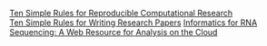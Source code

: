 [Ten Simple Rules for Reproducible Computational Research](http://journals.plos.org/ploscompbiol/article?id=10.1371/journal.pcbi.1003285)  
[Ten Simple Rules for Writing Research Papers](http://journals.plos.org/ploscompbiol/article?id=10.1371/journal.pcbi.1003453)
[Informatics for RNA Sequencing: A Web Resource for Analysis on the Cloud](http://journals.plos.org/ploscompbiol/article?id=10.1371/journal.pcbi.1004393)
